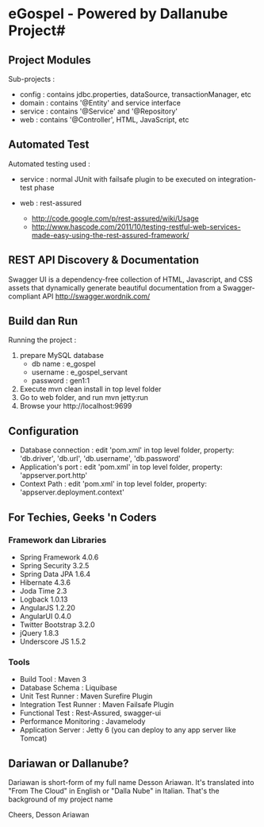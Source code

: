 # eGospel - Powered by Dallanube Project#

## Project Modules ##

Sub-projects : 

* config : contains jdbc.properties, dataSource, transactionManager, etc
* domain : contains '@Entity' and service interface
* service : contains '@Service' and '@Repository'
* web : contains '@Controller', HTML, JavaScript, etc

## Automated Test ##

Automated testing used : 

* service : normal JUnit with failsafe plugin to be executed on integration-test phase

* web : rest-assured
	* http://code.google.com/p/rest-assured/wiki/Usage 
	* http://www.hascode.com/2011/10/testing-restful-web-services-made-easy-using-the-rest-assured-framework/ 

## REST API Discovery & Documentation ##	

Swagger UI is a dependency-free collection of HTML, Javascript, and CSS assets that dynamically generate beautiful documentation from a Swagger-compliant API
http://swagger.wordnik.com/

## Build dan Run ##

Running the project : 

1. prepare MySQL database
    * db name  : e_gospel 
    * username : e_gospel_servant 
    * password : gen1:1
2. Execute mvn clean install in top level folder
3. Go to web folder, and run mvn jetty:run
4. Browse your http://localhost:9699

## Configuration ##

* Database connection : edit 'pom.xml' in top level folder, property: 'db.driver', 'db.url', 'db.username', 'db.password'
* Application's port : edit 'pom.xml' in top level folder, property: 'appserver.port.http'
* Context Path : edit 'pom.xml' in top level folder, property: 'appserver.deployment.context'

## For Techies, Geeks 'n Coders ##

### Framework dan Libraries ###

* Spring Framework 4.0.6
* Spring Security 3.2.5
* Spring Data JPA 1.6.4
* Hibernate 4.3.6
* Joda Time 2.3
* Logback 1.0.13
* AngularJS 1.2.20
* AngularUI 0.4.0
* Twitter Bootstrap 3.2.0
* jQuery 1.8.3
* Underscore JS 1.5.2

### Tools ###

* Build Tool : Maven 3
* Database Schema : Liquibase
* Unit Test Runner : Maven Surefire Plugin
* Integration Test Runner : Maven Failsafe Plugin
* Functional Test : Rest-Assured, swagger-ui
* Performance Monitoring : Javamelody
* Application Server : Jetty 6 (you can deploy to any app server like Tomcat)


## Dariawan or Dallanube? ##
Dariawan is short-form of my full name Desson Ariawan. It's translated into "From The Cloud" in English or "Dalla Nube" in Italian. That's the background of my project name

Cheers,
Desson Ariawan
